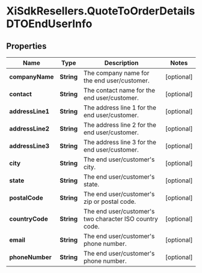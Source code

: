# XiSdkResellers.QuoteToOrderDetailsDTOEndUserInfo

## Properties

Name | Type | Description | Notes
------------ | ------------- | ------------- | -------------
**companyName** | **String** | The company name for the end user/customer. | [optional] 
**contact** | **String** | The contact name for the end user/customer. | [optional] 
**addressLine1** | **String** | The address line 1 for the end user/customer. | [optional] 
**addressLine2** | **String** | The address line 2 for the end user/customer. | [optional] 
**addressLine3** | **String** | The address line 3 for the end user/customer. | [optional] 
**city** | **String** | The end user/customer&#39;s city. | [optional] 
**state** | **String** | The end user/customer&#39;s state. | [optional] 
**postalCode** | **String** | The end user/customer&#39;s zip or postal code. | [optional] 
**countryCode** | **String** | The end user/customer&#39;s two character ISO country code. | [optional] 
**email** | **String** | The end user/customer&#39;s phone number. | [optional] 
**phoneNumber** | **String** | The end user/customer&#39;s phone number. | [optional] 


